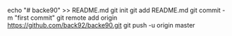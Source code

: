 echo "# backe90" >> README.md
git init
git add README.md
git commit -m "first commit"
git remote add origin https://github.com/back92/backe90.git
git push -u origin master
